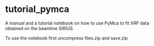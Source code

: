 # tutorial_pymca

A manual and a tutorial notebook on how to use PyMca to fit XRF data obtained on the beamline SIRIUS.

To use the notebook first uncompress files.zip and save.zip
